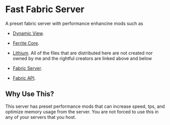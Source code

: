 
# Fast Fabric Server

A preset fabric server with performance enhancine mods such as 

- [Dynamic View](https://www.curseforge.com/minecraft/mc-mods/dynamic-view).
- [Ferrite Core](https://www.curseforge.com/minecraft/mc-mods/ferritecore-fabric).
- [Lithium](https://www.curseforge.com/minecraft/mc-mods/lithium).
All of the files that are distributed here are not created nor owned by me and the rightful creators are linked above and below

- [Fabric Server](https://fabricmc.net/use/server/).
- [Fabric API](https://www.curseforge.com/minecraft/mc-mods/fabric-api).

Why Use This?
-
This server has preset performance mods that can increase speed, tps, and optimize memory usage from the server. You are not forced to use this in any of your servers that you host.




